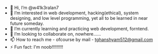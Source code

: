 - 👋 Hi, I’m @w41k3ralan7
- 👀 I’m interested in web development, hacking(ethical), system designing, and low level programming, yet all to be learned in near future someday.
- 🌱 I’m currently learning and practicing web development, forntend.
- 💞️ I’m looking to collaborate on, nowhere......
- 📫 How to reach me - ofcourse by mail - tghanshyam512@gmail.com
- ⚡ Fun fact: I'm noob!!!!!!!!!

<!---
w41k3ralan7/w41k3ralan7 is a ✨ special ✨ repository because its `README.md` (this file) appears on your GitHub profile.
You can click the Preview link to take a look at your changes.
--->
